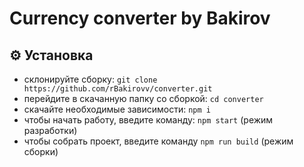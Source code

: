 # Currency сonverter by Bakirov
## :gear: Установка
* склонируйте сборку: ```git clone https://github.com/rBakirovv/converter.git```
* перейдите в скачанную папку со сборкой: ```cd converter```
* скачайте необходимые зависимости: ```npm i```
* чтобы начать работу, введите команду: ```npm start``` (режим разработки)
* чтобы собрать проект, введите команду ```npm run build``` (режим сборки)
